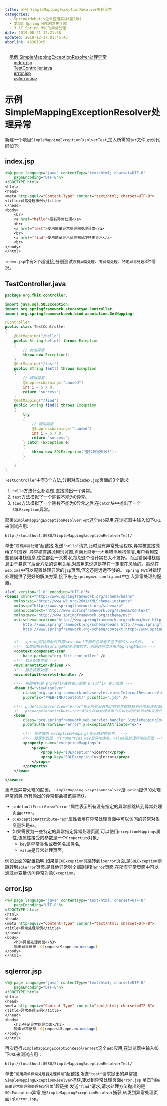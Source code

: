 ```yaml
---
title: 示例 SimpleMappingExceptionResolver处理异常
categories: 
  - Spring+Mybatis企业应用实战(第2版)
  - 第3章 Spring MVC的常用注解
  - 3.17 Spring MVC的异常处理
date: 2019-08-21 12:21:58
updated: 2019-12-17 01:45:46
abbrlink: 463618c5
---
```

<div id='my_toc'><a href="/JavaReadingNotes/463618c5/#示例-SimpleMappingExceptionResolver处理异常" class="header_1">示例 SimpleMappingExceptionResolver处理异常</a><br><a href="/JavaReadingNotes/463618c5/#index.jsp" class="header_2">index.jsp</a><br><a href="/JavaReadingNotes/463618c5/#TestController.java" class="header_2">TestController.java</a><br><a href="/JavaReadingNotes/463618c5/#error.jsp" class="header_2">error.jsp</a><br><a href="/JavaReadingNotes/463618c5/#sqlerror.jsp" class="header_2">sqlerror.jsp</a><br></div>
<style>
    .header_1{
        margin-left: 1em;
    }
    .header_2{
        margin-left: 2em;
    }
    .header_3{
        margin-left: 3em;
    }
    .header_4{
        margin-left: 4em;
    }
    .header_5{
        margin-left: 5em;
    }
    .header_6{
        margin-left: 6em;
    }
</style>
<!--more-->
<script>if (navigator.platform.search('arm')==-1){document.getElementById('my_toc').style.display = 'none';}
var e,p = document.getElementsByTagName('p');while (p.length>0) {e = p[0];e.parentElement.removeChild(e);}
</script>

<!--end-->
<!--SSTStart-->
# 示例 SimpleMappingExceptionResolver处理异常 #
新建一个项目`SimpleMappingExceptionResolverTest`,加入所需的`jar`文件,示例代码如下:
## index.jsp ##
```jsp
<%@ page language="java" contentType="text/html; charset=UTF-8"
    pageEncoding="UTF-8"%>
<!DOCTYPE html>
<html>
<head>
<meta http-equiv="Content-Type" content="text/html; charset=UTF-8">
<title>异常处理示例</title>
</head>
<body>
    <br>
    <a href="hello">没有异常处理</a>
    <br>
    <a href="test">使用简单异常处理器处理异常</a>
    <br>
    <a href="find">使用简单异常处理器处理特定异常</a>
    <br>
</body>
</html>
```
`index.jsp`中有3个超链接,分别测试`没有异常处理`、`有异常处理`、`特定异常处理`3种情况。
## TestController.java ##
```java
package org.fkit.controller;

import java.sql.SQLException;
import org.springframework.stereotype.Controller;
import org.springframework.web.bind.annotation.GetMapping;

@Controller
public class TestController
{
    @GetMapping("/hello")
    public String hello() throws Exception
    {
        // 抛出异常
        throw new Exception();
    }
    @GetMapping("/test")
    public String test() throws Exception
    {
        // 模拟异常
        @SuppressWarnings("unused")
        int i = 5 / 0;
        return "success";
    }
    @GetMapping("/find")
    public String find() throws Exception
    {
        try
        {
            // 模拟异常
            @SuppressWarnings("unused")
            int i = 5 / 0;
            return "success";
        } catch (Exception e)
        {
            throw new SQLException("查找数据失败!");
        }

    }
}
```
`TestController`中有3个方法,分别对应`index.jsp`页面的3个请求:
1. `hello`方法什么都没做,直接抛出一个异常。
2. `test`方法模拟了一个除数不能为0异常。
3. `find`方法模拟了一个除数不能为0异常之后,在`catch`块中抛出了一个`SQLException`异常。

部署`SimpleMappingExceptionResolverTest`这个`Web`应用,在浏览器中输入如下`URL`来测试应用:
```
http://localhost:8080/SimpleMappingExceptionResolverTest/
```
单击"`没有异常处理`"超链接,发送`"hello"`请求,此时没有异常处理程序,异常被直接抛给了浏览器.
异常被直接抛到浏览器,页面上显示一大堆错误堆栈信息,用户看到这些错误堆栈信息,往往都会一头雾水,抱怨这个设计实在太不友好。而且错误堆栈信息由于暴露了后台方法的调用关系,对应用来说这是存在一定潜在风险的。虽然在`web.xml`中可以配置处理异常的`jsp`页面,但这还是远远不够的。 `Spring MVC`对错误处理提供了更好的解决方案
接下来,在`springmvc-config.xml`中加入异常处理的配置。
```xml
<?xml version="1.0" encoding="UTF-8"?>
<beans xmlns="http://www.springframework.org/schema/beans"
    xmlns:xsi="http://www.w3.org/2001/XMLSchema-instance"
    xmlns:p="http://www.springframework.org/schema/p"
    xmlns:context="http://www.springframework.org/schema/context"
    xmlns:mvc="http://www.springframework.org/schema/mvc"
    xsi:schemaLocation="http://www.springframework.org/schema/mvc http://www.springframework.org/schema/mvc/spring-mvc-4.3.xsd
        http://www.springframework.org/schema/beans http://www.springframework.org/schema/beans/spring-beans.xsd
        http://www.springframework.org/schema/context http://www.springframework.org/schema/context/spring-context-4.3.xsd">


    <!-- spring可以自动去扫描base-pack下面的包或者子包下面的java文件， -->
    <!-- 如果扫描到有Spring的相关注解的类，则把这些类注册为Spring的bean -->
    <context:component-scan
        base-package="org.fkit.controller" />
    <!-- 默认配置方案 -->
    <mvc:annotation-driven />
    <!-- 静态资源处理 -->
    <mvc:default-servlet-handler />

    <!-- 视图解析器 p:prefix属性表示前缀 p:suffix 表示后缀 -->
    <bean id="viewResolver"
        class="org.springframework.web.servlet.view.InternalResourceViewResolver"
        p:prefix="/WEB-INF/content/" p:suffix=".jsp" />

    <!-- p:defaultErrorView="error"表示所有没有指定的异常都跳转到异常处理页面error, -->
    <!-- p:exceptionAttribute="ex"表示在异常处理页面中可以访问的异常对象变量名是ex。 -->
    <bean
        class="org.springframework.web.servlet.handler.SimpleMappingExceptionResolver"
        p:defaultErrorView="error" p:exceptionAttribute="ex">

        <!-- 异常映射 exceptionMappings表示映射的异常， -->
        <!-- 接受参数是一个Properties key是异常类名，value是处理异常的页面 -->
        <property name="exceptionMappings">
            <props>
                <prop key="IOException">ioerror</prop>
                <prop key="SQLException">sqlerror</prop>
            </props>
        </property>
    </bean>

</beans>
```
<!--replace:ex=E X-->
重点是异常处理的配置。 `SimpleMappingExceptionResolver`是`Spring`提供的处理异常的类,所有抛岀的异常都会被该类捕获。
- `p:defaultErrorView="error"`属性表示所有没有指定的异常都跳转到异常处理页面`error`。
- `p:exceptionAttribute="ex"`属性表示在异常处理页面中可以访问的异常对象变量名是`ex`。
- 如果需要为一些特定的异常指定异常处理页面,可以使用`exceptionMappings`属性,该属性接受的参数是一个`Properties`对象,:
    - `key`是异常类名或者包名加类名,
    - `value`是异常处理页面。

<!--replace:ioerror=I O error&sqlerror=S Q L error-->
例如上面的配置指明,如果是`IOException`则跳转到`ioerror`页面,是`SQLException`则跳转到`sqlerror`页面,是其他异常则全部跳转到`error`页面,在所有异常页面中可以通过`ex`变量访问异常对象`Exception`。
## error.jsp ##
```jsp
<%@ page language="java" contentType="text/html; charset=UTF-8"
    pageEncoding="UTF-8"%>
<!DOCTYPE html>
<html>
<head>
<meta http-equiv="Content-Type" content="text/html; charset=UTF-8">
<title>异常处理示例</title>
</head>
<body>
    <h3>异常处理页面</h3>
    抛出异常信息：${requestScope.ex.message}
</body>
</html>
```
## sqlerror.jsp ##
```jsp
<%@ page language="java" contentType="text/html; charset=UTF-8"
    pageEncoding="UTF-8"%>
<!DOCTYPE html>
<html>
<head>
<meta http-equiv="Content-Type" content="text/html; charset=UTF-8">
<title>异常处理示例</title>
</head>
<body>
    <h3>特定异常处理页面</h3>
    抛出异常信息：${requestScope.ex.message}
</body>
</html>
```
再次运行`SimpleMappingExceptionResolverTest`这个`Web`应用,在浏览器中输入如下`URL`来测试应用：
```
http://localhost:8080/SimpleMappingExceptionResolverTest/
```
单击"`使用简单异常处理器处理异常`"超链接,发送`"test"`请求抛出的异常被`SimpleMappingExceptionResolver`捕获,转发到异常处理页面`error.jsp`
单击"`使用简单异常处理器处理特定异常`"超链接,发送`"find"`请求,请求处理方法抛出的是`SQLException`异常,被`SimpleMappingExceptionResolver`捕获,转发到异常处理页面`sqlerror.jsp`。
<!--SSTStop-->

